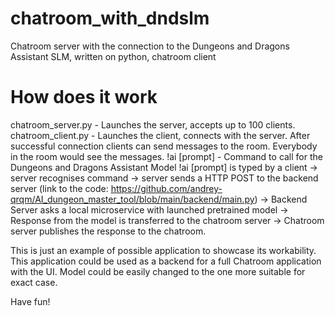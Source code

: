 # chatroom_with_dndslm
Chatroom server with the connection to the Dungeons and Dragons Assistant SLM, written on python, chatroom client


# How does it work
chatroom_server.py - Launches the server, accepts up to 100 clients. 
chatroom_client.py - Launches the client, connects with the server. After successful connection clients can send messages to the room. Everybody in the room would see the messages.
!ai [prompt] - Command to call for the Dungeons and Dragons Assistant Model
!ai [prompt] is typed by a client -> server recognises command -> server sends a HTTP POST to the backend server (link to the code: https://github.com/andrey-qrqm/AI_dungeon_master_tool/blob/main/backend/main.py) -> Backend Server asks a local microservice with launched pretrained model -> Response from the model is transferred to the chatroom server -> Chatroom server publishes the response to the chatroom.

This is just an example of possible application to showcase its workability. This application could be used as a backend for a full Chatroom application with the UI. Model could be easily changed to the one more suitable for exact case. 

Have fun!

